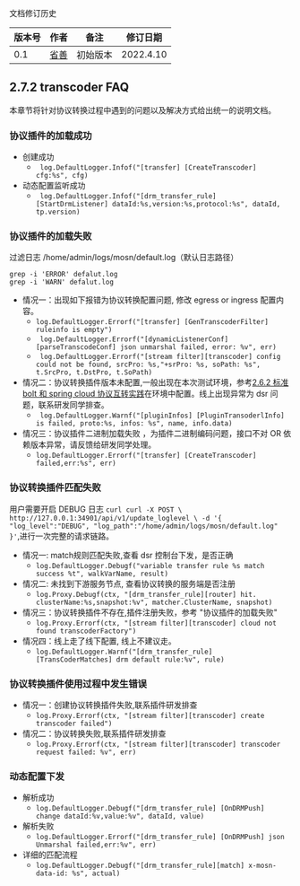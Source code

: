 文档修订历史

| 版本号 | 作者 | 备注     | 修订日期  |
| ------ | ---- | -------- | --------- |
| 0.1 | [省善](https://github.com/YIDWang) | 初始版本 | 2022.4.10 |

## 2.7.2 transcoder FAQ
本章节将针对协议转换过程中遇到的问题以及解决方式给出统一的说明文档。

### 协议插件的加载成功
* 创建成功 
    * ``` log.DefaultLogger.Infof("[transfer] [CreateTranscoder] cfg:%s", cfg)```
* 动态配置监听成功
  * ``` log.DefaultLogger.Infof("[drm_transfer_rule] [StartDrmListener] dataId:%s,version:%s,protocol:%s", dataId, tp.version)```
  
### 协议插件的加载失败
过滤日志 /home/admin/logs/mosn/default.log（默认日志路径）
```shell
grep -i 'ERROR' defalut.log
grep -i 'WARN' defalut.log
```
* 情况一：出现如下报错为协议转换配置问题, 修改 egress or ingress 配置内容。
  * ```log.DefaultLogger.Errorf("[transfer] [GenTranscoderFilter] ruleinfo is empty")```
  * ```	log.DefaultLogger.Errorf("[dynamicListenerConf] [parseTranscodeConf] json unmarshal failed, error: %v", err)```
  * ``` log.DefaultLogger.Errorf("[stream filter][transcoder] config could not be found, srcPro: %s,"+srPro: %s, soPath: %s", t.SrcPro, t.DstPro, t.SoPath)```
* 情况二：协议转换插件版本未配置,一般出现在本次测试环境，参考[2.6.2 标准 bolt 和 spring cloud 协议互转实践](./2.6.2bolt2springcloud.md)在环境中配置。线上出现异常为 dsr 问题，联系研发同学排查。 
  * ```	log.DefaultLogger.Warnf("[pluginInfos] [PluginTransoderlInfo] is failed, proto:%s, infos: %s", name, info.data)```
* 情况三：协议插件二进制加载失败 ，为插件二进制编码问题，接口不对 OR 依赖版本异常，请反馈给研发同学处理。 
  * ``` log.DefaultLogger.Errorf("[transfer] [CreateTranscoder] failed,err:%s", err) ```

### 协议转换插件匹配失败
用户需要开启 DEBUG 日志 ``` curl curl -X POST \
http://127.0.0.1:34901/api/v1/update_loglevel \
-d '{
"log_level":"DEBUG",
"log_path":"/home/admin/logs/mosn/default.log"
}' ```,进行一次完整的请求链路。

* 情况一: match规则匹配失败,查看 dsr 控制台下发，是否正确
  * ```	log.DefaultLogger.Debugf("variable transfer rule %s match success %t", walkVarName, result) ``` 
* 情况二: 未找到下游服务节点, 查看协议转换的服务端是否注册
  * ``` log.Proxy.Debugf(ctx, "[drm_transfer_rule][router] hit. clusterName:%s,snapshot:%v", matcher.ClusterName, snapshot) ```
* 情况三：协议转换插件不存在,插件注册失败，参考 "协议插件的加载失败" 
  * ```log.Proxy.Errorf(ctx, "[stream filter][transcoder] cloud not found transcoderFactory")```
* 情况四：线上走了线下配置, 线上不建议走。
  * ```log.DefaultLogger.Warnf("[drm_transfer_rule] [TransCoderMatches] drm default rule:%v", rule)```

### 协议转换插件使用过程中发生错误
* 情况一：创建协议转换插件失败,联系插件研发排查
  * ```log.Proxy.Errorf(ctx, "[stream filter][transcoder] create transcoder failed")```
* 情况二：协议转换失败,联系插件研发排查
  * ```log.Proxy.Errorf(ctx, "[stream filter][transcoder] transcoder request failed: %v", err)```

### 动态配置下发
* 解析成功
  * ```log.DefaultLogger.Debugf("[drm_transfer_rule] [OnDRMPush] change dataId:%v,value:%v", dataId, value)```
* 解析失败
  * ```log.DefaultLogger.Errorf("[drm_transfer_rule] [OnDRMPush] json Unmarshal failed,err:%v", err)```
* 详细的匹配流程
  * ```log.DefaultLogger.Debugf("[drm_transfer_rule][match] x-mosn-data-id: %s", actual)```